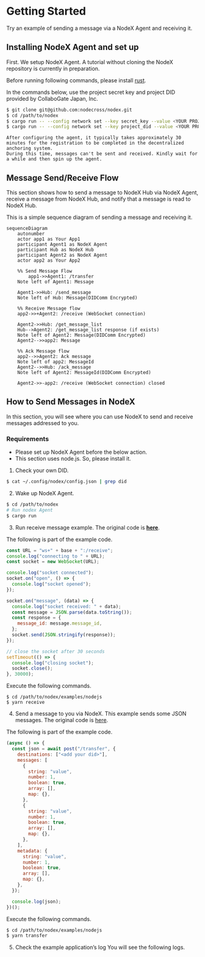 # Getting Started

Try an example of sending a message via a NodeX Agent and receiving it.

## Installing NodeX Agent and set up

First. We setup NodeX Agent.
A tutorial without cloning the NodeX repository is currently in preparation.

Before running following commands, please install [rust](https://www.rust-lang.org/).

In the commands below, use the project secret key and project DID provided by CollaboGate Japan, Inc.

```sh
$ git clone git@github.com:nodecross/nodex.git
$ cd /path/to/nodex
$ cargo run -- --config network set --key secret_key --value <YOUR PROJECT SECRET KEY>
$ cargo run -- --config network set --key project_did --value <YOUR PROJECT DID>
```

```{note}
After configuring the agent, it typically takes approximately 30 minutes for the registration to be completed in the decentralized anchoring system. 
During this time, messages can't be sent and received. Kindly wait for a while and then spin up the agent.
```

## Message Send/Receive Flow

This section shows how to send a message to NodeX Hub via NodeX Agent, receive a message from NodeX Hub, and notify that a message is read to NodeX Hub.

This is a simple sequence diagram of sending a message and receiving it.

```{mermaid}
sequenceDiagram
    autonumber
    actor app1 as Your App1
    participant Agent1 as NodeX Agent
    participant Hub as NodeX Hub
    participant Agent2 as NodeX Agent
    actor app2 as Your App2

    %% Send Message Flow
		app1->>Agent1: /transfer
    Note left of Agent1: Message

    Agent1->>Hub: /send_message
    Note left of Hub: Message(DIDComm Encrypted)

    %% Receive Message flow
    app2->>+Agent2: /receive (WebSocket connection)

    Agent2->>Hub: /get_message_list
    Hub-->Agent2: /get_message_list response (if exists)
    Note left of Agent2: Message(DIDComm Encrypted)
    Agent2-->>app2: Message

    %% Ack Message flow
    app2-->>Agent2: Ack message
    Note left of app2: MessageId
    Agent2-->>Hub: /ack_message
    Note left of Agent2: MessageId(DIDComm Encrypted)

    Agent2->>-app2: /receive (WebSocket connection) closed

```

## How to Send Messages in NodeX

In this section, you will see where you can use NodeX to send and receive messages addressed to you.

### Requirements

- Please set up NodeX Agent before the below action.
- This section uses node.js. So, please install it.

1. Check your own DID.

```sh
$ cat ~/.config/nodex/config.json | grep did
```

2. Wake up NodeX Agent.

```sh
$ cd /path/to/nodex
# Run nodex Agent
$ cargo run
```

3. Run receive message example. The original code is **[here](https://github.com/nodecross/nodex/tree/9bbcf0f6bcb6d0b487df7ed8368e347612053f27/examples/nodejs/cli)**.

The following is part of the example code.

```js
const URL = "ws+" + base + ":/receive";
console.log("connecting to " + URL);
const socket = new WebSocket(URL);

console.log("socket connected");
socket.on("open", () => {
  console.log("socket opened");
});

socket.on("message", (data) => {
  console.log("socket received: " + data);
  const message = JSON.parse(data.toString());
  const response = {
    message_id: message.message_id,
  };
  socket.send(JSON.stringify(response));
});

// close the socket after 30 seconds
setTimeout(() => {
  console.log("closing socket");
  socket.close();
}, 30000);
```

Execute the following commands.

```shell
$ cd /path/to/nodex/examples/nodejs
$ yarn receive
```

4. Send a message to you via NodeX. This example sends some JSON messages. The original code is [here](https://github.com/nodecross/nodex/blob/develop/examples/nodejs/src/transfer.ts).

The following is part of the example code.

```js
(async () => {
  const json = await post("/transfer", {
    destinations: ["<add your did>"],
    messages: [
      {
        string: "value",
        number: 1,
        boolean: true,
        array: [],
        map: {},
      },
      {
        string: "value",
        number: 1,
        boolean: true,
        array: [],
        map: {},
      },
    ],
    metadata: {
      string: "value",
      number: 1,
      boolean: true,
      array: [],
      map: {},
    },
  });

  console.log(json);
})();
```

Execute the following commands.

```sh
$ cd /path/to/nodex/examples/nodejs
$ yarn transfer
```

5. Check the example application’s log
   You will see the following logs.
